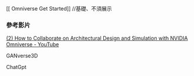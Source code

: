
[[ Omniverse Get Started]]   //基礎、不須展示


### 參考影片

[(2) How to Collaborate on Architectural Design and Simulation with NVIDIA Omniverse - YouTube](https://www.youtube.com/watch?v=9y3GgDdKV3I&t=11s)


GANverse3D

ChatGpt
